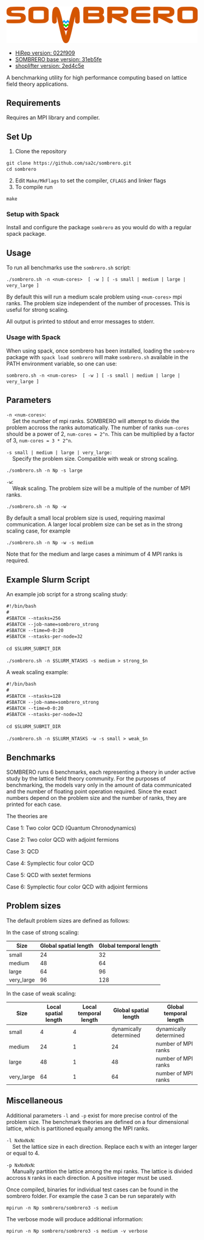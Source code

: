 ![SOMBRERO](sombrero.png)

* [HiRep version: 022f909](https://github.com/sa2c/HiRep/tree/022f909)
* [SOMBRERO base version: 31eb5fe](https://github.com/sa2c/SOMBRERO/tree/31eb5fe)
* [shoplifter version: 2ed4c5e](https://github.com/sa2c/shoplifter/tree/2ed4c5e)

A benchmarking utility for high performance computing based on lattice field theory applications.

## Requirements
  
Requires an MPI library and compiler.

## Set Up

1. Clone the repository

```
git clone https://github.com/sa2c/sombrero.git
cd sombrero
```

2. Edit `Make/MkFlags` to set the compiler, `CFLAGS` and linker flags
3. To compile run
 
```
make
```

### Setup with Spack

Install and configure the package `sombrero` 
as you would do with a regular spack package.

## Usage

To run all benchmarks use the `sombrero.sh` script:
  
```
./sombrero.sh -n <num-cores>  [ -w ] [ -s small | medium | large | very_large ]
```

By default this will run a medium scale problem using `<num-cores>` mpi ranks.
The problem size independent of the number of processes. 
This is useful for strong scaling.

All output is printed to stdout and error messages to stderr.

### Usage with Spack 

When using spack, once sombrero has been installed,
loading the `sombrero` package with `spack load sombrero`
will make `sombrero.sh` available
in the PATH environment variable,
so one can use:

```
sombrero.sh -n <num-cores>  [ -w ] [ -s small | medium | large | very_large ]
```

## Parameters

`-n <num-cores>`: </br>
&nbsp;&nbsp;&nbsp; Set the number of mpi ranks. SOMBRERO will attempt to divide the problem accross the ranks automatically. The number of ranks `num-cores` should be a power of 2, `num-cores = 2^n`. This can be multiplied by a factor of 3, `num-cores = 3 * 2^n`.

`-s small | medium | large | very_large:`</br>
&nbsp;&nbsp;&nbsp; Specify the problem size. Compatible with weak or strong scaling.

```
./sombrero.sh -n Np -s large
```

`-w`:</br>
&nbsp;&nbsp;&nbsp; Weak scaling. The problem size will be a multiple of the number of MPI ranks.

```
./sombrero.sh -n Np -w 
```

By default a small local problem size is used, requiring maximal communication. A larger local problem size can be set as in the strong scaling case, for example

```
./sombrero.sh -n Np -w -s medium
```

Note that for the medium and large cases a minimum of 4 MPI ranks is required.

## Example Slurm Script

An example job script for a strong scaling study:

```
#!/bin/bash
#
#SBATCH --ntasks=256
#SBATCH --job-name=sombrero_strong
#SBATCH --time=0-0:20
#SBATCH --ntasks-per-node=32

cd $SLURM_SUBMIT_DIR

./sombrero.sh -n $SLURM_NTASKS -s medium > strong_$n
```

A weak scaling example:

```
#!/bin/bash
#
#SBATCH --ntasks=128
#SBATCH --job-name=sombrero_strong
#SBATCH --time=0-0:20
#SBATCH --ntasks-per-node=32

cd $SLURM_SUBMIT_DIR

./sombrero.sh -n $SLURM_NTASKS -w -s small > weak_$n
```

## Benchmarks

SOMBRERO runs 6 benchmarks, each representing a theory in under active study by the lattice field theory community. For the purposes of benchmarking, the models vary only in the amount of data communicated and the number of floating point operation required. Since the exact numbers depend on the problem size and the number of ranks, they are printed for each case.

The theories are

Case 1: Two color QCD (Quantum Chronodynamics)

Case 2: Two color QCD with adjoint fermions

Case 3: QCD

Case 4: Symplectic four color QCD

Case 5: QCD with sextet fermions

Case 6: Symplectic four color QCD with adjoint fermions

## Problem sizes

The default problem sizes are defined as follows:

In the case of strong scaling:

| Size       | Global spatial length | Global temporal length |
|------------|-----------------------|------------------------|
| small      | 24                    | 32                     |
| medium     | 48                    | 64                     |
| large      | 64                    | 96                     |
| very_large | 96                    | 128                    |

In the case of weak scaling:

| Size       | Local spatial length | Local temporal length | Global spatial length  | Global temporal length |
|------------|----------------------|-----------------------|------------------------|------------------------|
| small      | 4                    | 4                     | dynamically determined | dynamically determined |
| medium     | 24                   | 1                     | 24                     | number of MPI ranks    |
| large      | 48                   | 1                     | 48                     | number of MPI ranks    |
| very_large | 64                   | 1                     | 64                     | number of MPI ranks    |


## Miscellaneous

Additional parameters `-l` and `-p` exist for more precise control of the problem size. The benchmark theories are defined on a four dimensional lattice, which is partitioned equally among the MPI ranks.

`-l NxNxNxN`:</br>
&nbsp;&nbsp;&nbsp; Set the lattice size in each direction. Replace each `N` with an integer larger or equal to 4.

`-p NxNxNxN`:</br>
&nbsp;&nbsp;&nbsp; Manually partition the lattice among the mpi ranks. The lattice is divided accross `N` ranks in each direction. A positive integer must be used.

Once compiled, binaries for individual test cases can be found in the sombrero folder. For example the case 3 can be run separately with

```
mpirun -n Np sombrero/sombrero3 -s medium 
```

The verbose mode will produce additional information:

```
mpirun -n Np sombrero/sombrero3 -s medium -v verbose 
```

